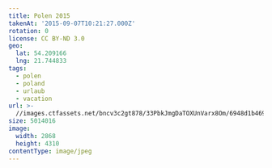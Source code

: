 ```yaml
---
title: Polen 2015
takenAt: '2015-09-07T10:21:27.000Z'
rotation: 0
license: CC BY-ND 3.0
geo:
  lat: 54.209166
  lng: 21.744833
tags:
  - polen
  - poland
  - urlaub
  - vacation
url: >-
  //images.ctfassets.net/bncv3c2gt878/33PbkJmgDaTOXUnVarx8Om/6948d1b469a16514a6c64f6dcdec75f1/polen-2015_25862562511_o
size: 5014016
image:
  width: 2868
  height: 4310
contentType: image/jpeg
---
```


